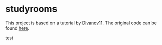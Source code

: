 # studyrooms

This project is based on a tutorial by [Divanov11](https://github.com/divanov11). The original code can be found [here](https://github.com/divanov11/StudyBud/).

test
